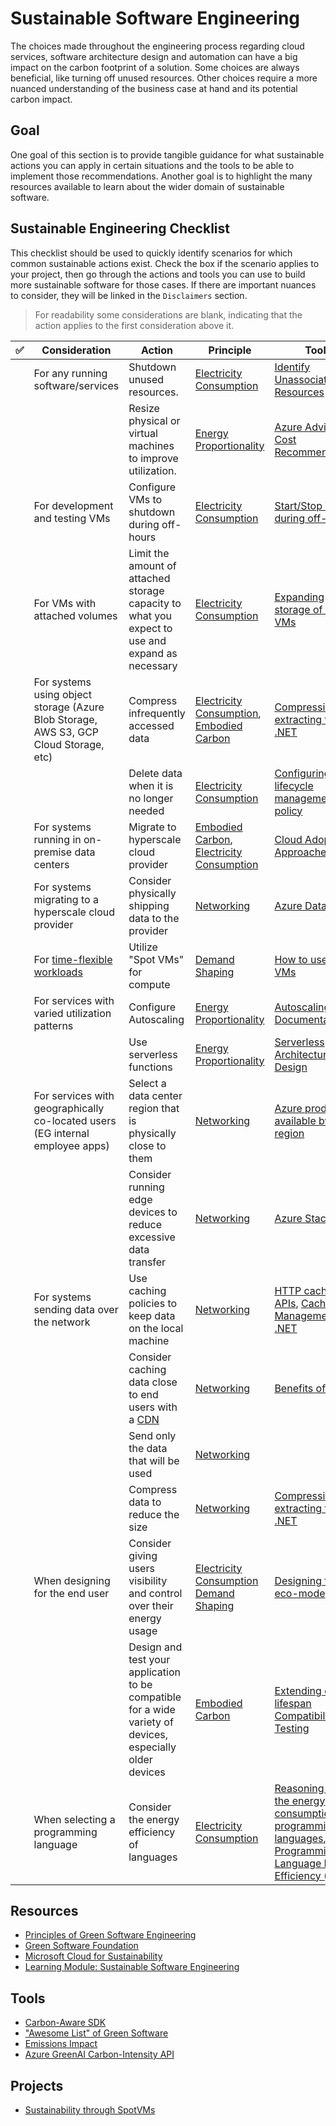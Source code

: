 # Sustainable Software Engineering

The choices made throughout the engineering process regarding cloud services, software architecture design and automation can have a big impact on the carbon footprint of a solution.
Some choices are always beneficial, like turning off unused resources.
Other choices require a more nuanced understanding of the business case at hand and its potential carbon impact.

## Goal

One goal of this section is to provide tangible guidance for what sustainable actions you can apply in certain situations and the tools to be able to implement those recommendations.
Another goal is to highlight the many resources available to learn about the wider domain of sustainable software.

## Sustainable Engineering Checklist

This checklist should be used to quickly identify scenarios for which common sustainable actions exist.
Check the box if the scenario applies to your project, then go through the actions and tools you can use to build more sustainable software for those cases.
If there are important nuances to consider, they will be linked in the `Disclaimers` section.

> For readability some considerations are blank, indicating that the action applies to the first consideration above it.

| ✅   | Consideration                                                                                                     | Action                                                                                                        | Principle                                                                                                                                                              | Tools                                                                                                                                                                                                                                                                   | Disclaimers                                                                                                                                    |
|-----|-------------------------------------------------------------------------------------------------------------------|---------------------------------------------------------------------------------------------------------------|------------------------------------------------------------------------------------------------------------------------------------------------------------------------|-------------------------------------------------------------------------------------------------------------------------------------------------------------------------------------------------------------------------------------------------------------------------|------------------------------------------------------------------------------------------------------------------------------------------------|
|     | For any running software/services                                                                                 | Shutdown unused resources.                                                                                    | [Electricity Consumption](./sustainable-engineering-principles.md#electricity-consumption)                                                                             | [Identify Unassociated Resources](https://devblogs.microsoft.com/scripting/use-powershell-to-identify-unassociated-azure-resources/)                                                                                                                                    |                                                                                                                                                |
|     |                                                                                                                   | Resize physical or virtual machines to improve utilization.                                                   | [Energy Proportionality](./sustainable-engineering-principles.md#energy-proportionality)                                                                               | [Azure Advisor Cost Recommendations](https://docs.microsoft.com/en-us/azure/advisor/advisor-cost-recommendations)                                                                                                                                                       | [Understanding Advisor Recommendations](./sustainable-action-disclaimers.md#action-resize-physical-or-virtual-machines-to-improve-utilization) |
|     | For development and testing VMs                                                                                   | Configure VMs to shutdown during off-hours                                                                    | [Electricity Consumption](./sustainable-engineering-principles.md#electricity-consumption)                                                                             | [Start/Stop VMs during off-hours](https://docs.microsoft.com/en-us/azure/automation/automation-solution-vm-management-config)                                                                                                                                           |                                                                                                                                                |
|     | For VMs with attached volumes                                                                                     | Limit the amount of attached storage capacity to what you expect to use and expand as necessary               | [Electricity Consumption](./sustainable-engineering-principles.md#electricity-consumption)                                                                             | [Expanding storage of active VMs](https://docs.microsoft.com/en-us/azure/virtual-machines/expand-unmanaged-disks)                                                                                                                                                       | [Understanding the energy cost of storage](https://www.cloudcarbonfootprint.org/docs/methodology/#storage)                                     |
|     | For systems using object storage (Azure Blob Storage, AWS S3, GCP Cloud Storage, etc)                             | Compress infrequently accessed data                                                                           | [Electricity Consumption](./sustainable-engineering-principles.md#electricity-consumption), [Embodied Carbon](./sustainable-engineering-principles.md#embodied-carbon) | [Compressing and extracting files in .NET](https://docs.microsoft.com/en-us/dotnet/standard/io/how-to-compress-and-extract-files)                                                                                                                                       | [Understanding the energy cost of storage](https://www.cloudcarbonfootprint.org/docs/methodology/#storage)                                     |
|     |                                                                                                                   | Delete data when it is no longer needed                                                                       | [Electricity Consumption](./sustainable-engineering-principles.md#electricity-consumption)                                                                             | [Configuring a lifecycle management policy](https://docs.microsoft.com/en-us/azure/storage/blobs/lifecycle-management-policy-configure)                                                                                                                                 | [Understanding the energy cost of storage](https://www.cloudcarbonfootprint.org/docs/methodology/#storage)                                     |
|     | For systems running in on-premise data centers                                                                    | Migrate to hyperscale cloud provider                                                                          | [Embodied Carbon](./sustainable-engineering-principles.md#embodied-carbon), [Electricity Consumption](./sustainable-engineering-principles.md#electricity-consumption) | [Cloud Adoption Approaches](https://docs.microsoft.com/en-us/azure/cloud-adoption-framework/adopt/)                                                                                                                                                                     | [Carbon benefits of cloud computing](./sustainable-action-disclaimers.md#action-migrate-to-a-hyperscale-cloud-provider)                        |
|     | For systems migrating to a hyperscale cloud provider                                                              | Consider physically shipping data to the provider                                                             | [Networking](./sustainable-engineering-principles.md#networking)                                                                                                       | [Azure Data Box](https://azure.microsoft.com/en-us/services/databox/)                                                                                                                                                                                                   | [Understanding data shipping tradeoffs](./sustainable-action-disclaimers.md#action-consider-physically-shipping-data-to-the-provider)          |
|     | For [time-flexible workloads](https://docs.microsoft.com/en-us/azure/architecture/best-practices/background-jobs) | Utilize "Spot VMs" for compute                                                                                | [Demand Shaping](./sustainable-engineering-principles.md#demand-shaping)                                                                                               | [How to use Spot VMs](https://docs.microsoft.com/en-us/azure/virtual-machines/spot-vms)                                                                                                                                                                                 |                                                                                                                                                |
|     | For services with varied utilization patterns                                                                     | Configure Autoscaling                                                                                         | [Energy Proportionality](./sustainable-engineering-principles.md#energy-proportionality)                                                                               | [Autoscaling Documentation](https://docs.microsoft.com/en-us/azure/architecture/best-practices/auto-scaling)                                                                                                                                                            |                                                                                                                                                |
|     |                                                                                                                   | Use serverless functions                                                                                      | [Energy Proportionality](./sustainable-engineering-principles.md#energy-proportionality)                                                                               | [Serverless Architecture Design](https://docs.microsoft.com/en-us/azure/architecture/serverless-quest/serverless-overview)                                                                                                                                              |                                                                                                                                                |
|     | For services with geographically co-located users (EG internal employee apps)                                     | Select a data center region that is physically close to them                                                  | [Networking](./sustainable-engineering-principles.md#networking)                                                                                                       | [Azure products available by region](https://azure.microsoft.com/en-us/global-infrastructure/services/)                                                                                                                                                                 |                                                                                                                                                |
|     |                                                                                                                   | Consider running edge devices to reduce excessive data transfer                                               | [Networking](./sustainable-engineering-principles.md#networking)                                                                                                       | [Azure Stack Edge](https://azure.microsoft.com/en-us/products/azure-stack/edge/)                                                                                                                                                                                        | [Understanding edge tradeoffs](./sustainable-action-disclaimers.md#action-consider-running-an-edge-device)                                     |
|     | For systems sending data over the network                                                                         | Use caching policies to keep data on the local machine                                                        | [Networking](./sustainable-engineering-principles.md#networking)                                                                                                       | [HTTP caching APIs](https://web.dev/http-cache/), [Cache Management in .NET](https://learn.microsoft.com/en-us/dotnet/framework/network-programming/cache-management-for-network-applications)                                                                          | [Understanding caching tradeoffs](./sustainable-action-disclaimers.md#action-use-caching-policies)                                             |
|     |                                                                                                                   | Consider caching data close to end users with a [CDN](https://en.wikipedia.org/wiki/Content_delivery_network) | [Networking](./sustainable-engineering-principles.md#networking)                                                                                                       | [Benefits of a CDN](https://docs.microsoft.com/en-us/azure/frontdoor/front-door-overview#key-benefits)                                                                                                                                                                  | [Understanding CDN tradeoffs](./sustainable-action-disclaimers.md#action-consider-caching-data-close-to-end-users-with-a-CDN)                  |
|     |                                                                                                                   | Send only the data that will be used                                                                          | [Networking](./sustainable-engineering-principles.md#networking)                                                                                                       |                                                                                                                                                                                                                                                                         |                                                                                                                                                |
|     |                                                                                                                   | Compress data to reduce the size                                                                              | [Networking](./sustainable-engineering-principles.md#networking)                                                                                                       | [Compressing and extracting files in .NET](https://docs.microsoft.com/en-us/dotnet/standard/io/how-to-compress-and-extract-files)                                                                                                                                       |                                                                                                                                                |
|     | When designing for the end user                                                                                   | Consider giving users visibility and control over their energy usage                                          | [Electricity Consumption](./sustainable-engineering-principles.md#electricity-consumption) [Demand Shaping](./sustainable-engineering-principles.md#demand-shaping)    | [Designing for eco-mode](https://principles.green/principles/demand-shaping/#heading-eco-modes)                                                                                                                                                                         |                                                                                                                                                |
|     |                                                                                                                   | Design and test your application to be compatible for a wide variety of devices, especially older devices     | [Embodied Carbon](./sustainable-engineering-principles.md#embodied-carbon)                                                                                             | [Extending device lifespan](https://medium.com/google-design/to-make-apps-accessible-make-them-compatible-with-different-devices-11298c6d3f06) [Compatibility Testing](https://www.techdim.com/what-is-compatibility-testing/)                                          |                                                                                                                                                |
|     | When selecting a programming language                                                                             | Consider the energy efficiency of languages                                                                   | [Electricity Consumption](./sustainable-engineering-principles.md#electricity-consumption)                                                                             | [Reasoning about the energy consumption of programming languages](https://thenewstack.io/which-programming-languages-use-the-least-electricity/), [Programming Language Energy Efficiency (PDF)](https://greenlab.di.uminho.pt/wp-content/uploads/2017/10/sleFinal.pdf) | [Making informed programming language choices](./sustainable-action-disclaimers.md#action-consider-the-energy-efficiency-of-languages)         |

## Resources

- [Principles of Green Software Engineering](https://principles.green/)
- [Green Software Foundation](https://greensoftware.foundation/)
- [Microsoft Cloud for Sustainability](https://www.microsoft.com/en-us/sustainability)
- [Learning Module: Sustainable Software
Engineering](https://learn.microsoft.com/en-us/learn/modules/sustainable-software-engineering-overview/)

## Tools

- [Carbon-Aware SDK](https://github.com/Green-Software-Foundation/carbon-aware-sdk)
- ["Awesome List" of Green Software](https://github.com/Green-Software-Foundation/awesome-green-software)
- [Emissions Impact](https://appsource.microsoft.com/en-us/product/power-bi/coi-sustainability.emissions_impact_dashboard)
- [Azure GreenAI Carbon-Intensity API](https://carbon-aware-api.azurewebsites.net/swagger/index.html)

## Projects

- [Sustainability through SpotVMs](https://github.com/hybridflux/SparkOnSpot)
